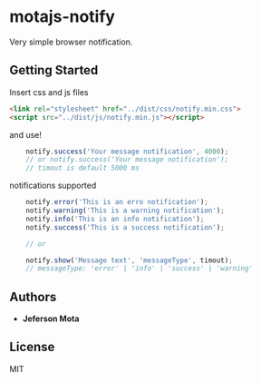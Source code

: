 # motajs-notify
Very simple browser notification.

## Getting Started
Insert css and js files

```html
<link rel="stylesheet" href="../dist/css/notify.min.css">
<script src="../dist/js/notify.min.js"></script>
```

and use!

```javascript
    notify.success('Your message notification', 4000);
    // or notify.success('Your message notification');
    // timout is default 5000 ms
```

notifications supported
```js
    notify.error('This is an erro notification');
    notify.warning('This is a warning notification');
    notify.info('This is an info notification');
    notify.success('This is a success notification');

    // or

    notify.show('Message text', 'messageType', timout);
    // messageType: 'error' | 'info' | 'success' | 'warning'
```


## Authors
* **Jeferson Mota** 

## License
MIT
